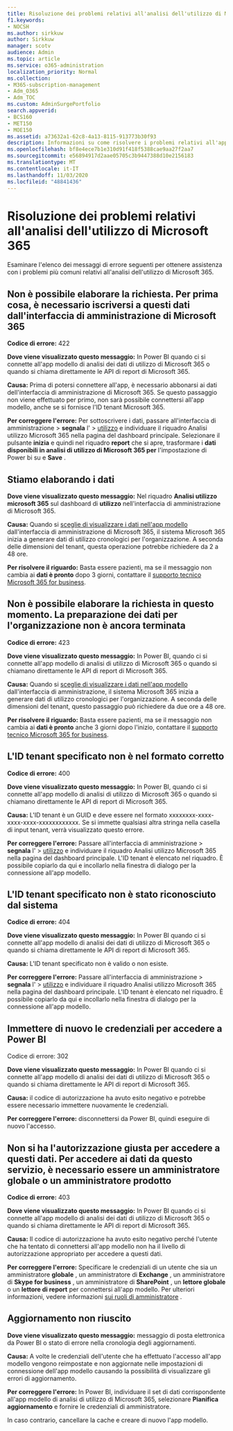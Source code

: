 ```yaml
---
title: Risoluzione dei problemi relativi all'analisi dell'utilizzo di Microsoft 365
f1.keywords:
- NOCSH
ms.author: sirkkuw
author: Sirkkuw
manager: scotv
audience: Admin
ms.topic: article
ms.service: o365-administration
localization_priority: Normal
ms.collection:
- M365-subscription-management
- Adm_O365
- Adm_TOC
ms.custom: AdminSurgePortfolio
search.appverid:
- BCS160
- MET150
- MOE150
ms.assetid: a73632a1-62c8-4a13-8115-913773b30f93
description: Informazioni su come risolvere i problemi relativi all'app modello di analisi dei dati di utilizzo di Microsoft 365.
ms.openlocfilehash: bf8e4ece7b1e310d91f418f5388cae9aa27f2aa7
ms.sourcegitcommit: e56894917d2aae05705c3b9447388d10e2156183
ms.translationtype: MT
ms.contentlocale: it-IT
ms.lasthandoff: 11/03/2020
ms.locfileid: "48841436"
---
```

# <a name="troubleshooting-microsoft-365-usage-analytics"></a>Risoluzione dei problemi relativi all'analisi dell'utilizzo di Microsoft 365

Esaminare l'elenco dei messaggi di errore seguenti per ottenere assistenza con i problemi più comuni relativi all'analisi dell'utilizzo di Microsoft 365.
  
    
## <a name="we-are-unable-to-process-your-request-you-have-to-first-subscribe-to-this-data-from-the-microsoft-365-admin-center"></a>Non è possibile elaborare la richiesta. Per prima cosa, è necessario iscriversi a questi dati dall'interfaccia di amministrazione di Microsoft 365

 **Codice di errore:** 422 
  
 **Dove viene visualizzato questo messaggio:** In Power BI quando ci si connette all'app modello di analisi dei dati di utilizzo di Microsoft 365 o quando si chiama direttamente le API di report di Microsoft 365. 
  
 **Causa:** Prima di potersi connettere all'app, è necessario abbonarsi ai dati dell'interfaccia di amministrazione di Microsoft 365. Se questo passaggio non viene effettuato per primo, non sarà possibile connettersi all'app modello, anche se si fornisce l'ID tenant Microsoft 365. 
  
 **Per correggere l'errore:** Per sottoscrivere i dati, passare all'interfaccia di amministrazione \> **segnala** l' \> <a href="https://go.microsoft.com/fwlink/p/?linkid=2074756" target="_blank">utilizzo</a> e individuare il riquadro Analisi utilizzo Microsoft 365 nella pagina del dashboard principale. Selezionare il pulsante **inizia** e quindi nel riquadro **report** che si apre, trasformare i **dati disponibili in analisi di utilizzo di Microsoft 365 per** l'impostazione di Power bi su e **Save** .
  
## <a name="we-are-processing-your-data"></a>Stiamo elaborando i dati

 **Dove viene visualizzato questo messaggio:** Nel riquadro **Analisi utilizzo microsoft 365** sul dashboard di **utilizzo** nell'interfaccia di amministrazione di Microsoft 365. 
  
 **Causa:** Quando si [sceglie di visualizzare i dati nell'app modello](enable-usage-analytics.md) dall'interfaccia di amministrazione di Microsoft 365, il sistema Microsoft 365 inizia a generare dati di utilizzo cronologici per l'organizzazione. A seconda delle dimensioni del tenant, questa operazione potrebbe richiedere da 2 a 48 ore. 
  
 **Per risolvere il riguardo:** Basta essere pazienti, ma se il messaggio non cambia ai **dati è pronto** dopo 3 giorni, contattare il [supporto tecnico Microsoft 365 for business](../contact-support-for-business-products.md).
  
## <a name="we-are-unable-to-process-your-request-at-this-time-we-are-still-preparing-the-data-for-your-organization"></a>Non è possibile elaborare la richiesta in questo momento. La preparazione dei dati per l'organizzazione non è ancora terminata

 **Codice di errore:** 423 
  
 **Dove viene visualizzato questo messaggio:** In Power BI, quando ci si connette all'app modello di analisi di utilizzo di Microsoft 365 o quando si chiamano direttamente le API di report di Microsoft 365. 
  
 **Causa:** Quando si [sceglie di visualizzare i dati nell'app modello](enable-usage-analytics.md) dall'interfaccia di amministrazione, il sistema Microsoft 365 inizia a generare dati di utilizzo cronologici per l'organizzazione. A seconda delle dimensioni del tenant, questo passaggio può richiedere da due ore a 48 ore. 
  
 **Per risolvere il riguardo:** Basta essere pazienti, ma se il messaggio non cambia ai **dati è pronto** anche 3 giorni dopo l'inizio, contattare il [supporto tecnico Microsoft 365 for business](../contact-support-for-business-products.md).
  
## <a name="the-tenant-id-you-provided-is-not-in-the-correct-format"></a>L'ID tenant specificato non è nel formato corretto

 **Codice di errore:** 400 
  
 **Dove viene visualizzato questo messaggio:** In Power BI, quando ci si connette all'app modello di analisi di utilizzo di Microsoft 365 o quando si chiamano direttamente le API di report di Microsoft 365. 
  
 **Causa:** L'ID tenant è un GUID e deve essere nel formato xxxxxxxx-xxxx-xxxx-xxxx-xxxxxxxxxxxx. Se si immette qualsiasi altra stringa nella casella di input tenant, verrà visualizzato questo errore. 
  
 **Per correggere l'errore:** Passare all'interfaccia di amministrazione \> **segnala** l' \> <a href="https://go.microsoft.com/fwlink/p/?linkid=2074756" target="_blank">utilizzo</a> e individuare il riquadro Analisi utilizzo Microsoft 365 nella pagina del dashboard principale. L'ID tenant è elencato nel riquadro. È possibile copiarlo da qui e incollarlo nella finestra di dialogo per la connessione all'app modello. 
  
## <a name="the-tenant-id-you-provided-is-not-recognized-by-our-system"></a>L'ID tenant specificato non è stato riconosciuto dal sistema

 **Codice di errore:** 404 
  
 **Dove viene visualizzato questo messaggio:** In Power BI quando ci si connette all'app modello di analisi dei dati di utilizzo di Microsoft 365 o quando si chiama direttamente le API di report di Microsoft 365. 
  
 **Causa:** L'ID tenant specificato non è valido o non esiste. 
  
 **Per correggere l'errore:** Passare all'interfaccia di amministrazione \> **segnala** l' \> <a href="https://go.microsoft.com/fwlink/p/?linkid=2074756" target="_blank">utilizzo</a> e individuare il riquadro Analisi utilizzo Microsoft 365 nella pagina del dashboard principale. L'ID tenant è elencato nel riquadro. È possibile copiarlo da qui e incollarlo nella finestra di dialogo per la connessione all'app modello. 
  
## <a name="please-re-enter-your-credentials-to-sign-in-to-power-bi-again"></a>Immettere di nuovo le credenziali per accedere a Power BI

Codice di errore: 302
  
 **Dove viene visualizzato questo messaggio:** In Power BI quando ci si connette all'app modello di analisi dei dati di utilizzo di Microsoft 365 o quando si chiama direttamente le API di report di Microsoft 365. 
  
 **Causa:** il codice di autorizzazione ha avuto esito negativo e potrebbe essere necessario immettere nuovamente le credenziali. 
  
 **Per correggere l'errore:** disconnettersi da Power BI, quindi eseguire di nuovo l'accesso. 
  
## <a name="you-do-not-have-the-right-authorization-to-access-to-this-data-to-be-able-to-gain-access-to-the-data-from-this-service-you-need-to-be-either-a-global-admin-or-any-one-of-the-product-admins"></a>Non si ha l'autorizzazione giusta per accedere a questi dati. Per accedere ai dati da questo servizio, è necessario essere un amministratore globale o un amministratore prodotto

 **Codice di errore:** 403 
  
 **Dove viene visualizzato questo messaggio:** In Power BI quando ci si connette all'app modello di analisi dei dati di utilizzo di Microsoft 365 o quando si chiama direttamente le API di report di Microsoft 365. 
  
 **Causa:** Il codice di autorizzazione ha avuto esito negativo perché l'utente che ha tentato di connettersi all'app modello non ha il livello di autorizzazione appropriato per accedere a questi dati. 
  
 **Per correggere l'errore:** Specificare le credenziali di un utente che sia un amministratore **globale** , un amministratore di **Exchange** , un amministratore di **Skype for business** , un amministratore di **SharePoint** , un **lettore globale** o un **lettore di report** per connettersi all'app modello. Per ulteriori informazioni, vedere informazioni [sui ruoli di amministratore](../add-users/about-admin-roles.md) . 
  
## <a name="refresh-failed"></a>Aggiornamento non riuscito

 **Dove viene visualizzato questo messaggio:** messaggio di posta elettronica da Power BI o stato di errore nella cronologia degli aggiornamenti. 
  
 **Causa:** A volte le credenziali dell'utente che ha effettuato l'accesso all'app modello vengono reimpostate e non aggiornate nelle impostazioni di connessione dell'app modello causando la possibilità di visualizzare gli errori di aggiornamento. 
  
 **Per correggere l'errore:** In Power BI, individuare il set di dati corrispondente all'app modello di analisi di utilizzo di Microsoft 365, selezionare **Pianifica aggiornamento** e fornire le credenziali di amministratore. 
  
In caso contrario, cancellare la cache e creare di nuovo l'app modello.
  
  

